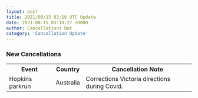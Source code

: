 ```yaml
---
layout: post
title: 2021/08/15 03:10 UTC Update
date: 2021-08-15 03:10:27 +0000
author: Cancellations Bot
category: 'Cancellation Update'
---
```


<h3>New Cancellations</h3>
<div class='hscrollable'>
<table style='width: 100%'>
    <tr>
        <th>Event</th>
        <th>Country</th>
        <th>Cancellation Note</th>
    </tr>
    <tr>
        <td>Hopkins parkrun</td>
        <td>Australia</td>
        <td>Corrections Victoria directions during Covid.</td>
    </tr>
</table>
</div>
